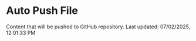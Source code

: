 # Auto Push File

Content that will be pushed to GitHub repository.
Last updated: 07/02/2025, 12:01:33 PM